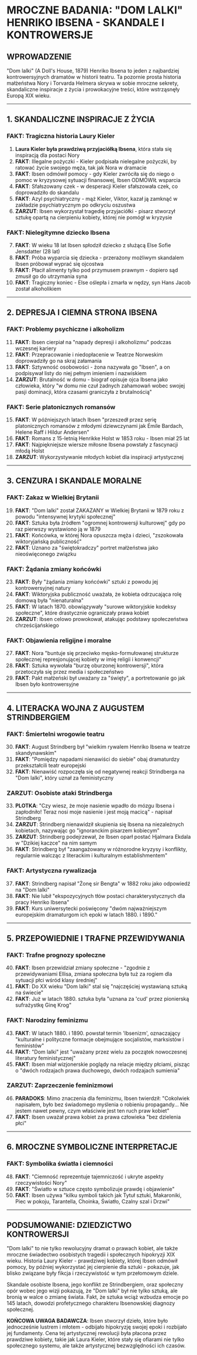 # MROCZNE BADANIA: "DOM LALKI" HENRIKO IBSENA - SKANDALE I KONTROWERSJE

## WPROWADZENIE
"Dom lalki" (A Doll's House, 1879) Henriko Ibsena to jeden z najbardziej kontrowersyjnych dramatów w historii teatru. Ta pozornie prosta historia małżeństwa Nory i Torvarda Helmera skrywa w sobie mroczne sekrety, skandaliczne inspiracje z życia i prowokacyjne treści, które wstrząsnęły Europą XIX wieku.

---

## 1. SKANDALICZNE INSPIRACJE Z ŻYCIA

### **FAKT**: Tragiczna historia Laury Kieler
1. **Laura Kieler była prawdziwą przyjaciółką Ibsena**, która stała się inspiracją dla postaci Nory
2. **FAKT**: Illegalne pożyczki - Kieler podpisała nielegalne pożyczki, by ratować życie swojego męża, tak jak Nora w dramacie
3. **FAKT**: Ibsen odmówił pomocy - gdy Kieler zwróciła się do niego o pomoc w kryzysowej sytuacji finansowej, Ibsen ODMÓWIŁ wsparcia
4. **FAKT**: Sfałszowany czek - w desperacji Kieler sfałszowała czek, co doprowadziło do skandalu
5. **FAKT**: Azyl psychiatryczny - mąż Kieler, Viktor, kazał ją zamknąć w zakładzie psychiatrycznym po odkryciu oszustwa
6. **ZARZUT**: Ibsen wykorzystał tragedię przyjaciółki - pisarz stworzył sztukę opartą na cierpieniu kobiety, której nie pomógł w kryzysie

### **FAKT**: Nielegitymne dziecko Ibsena
7. **FAKT**: W wieku 18 lat Ibsen spłodził dziecko z służącą Else Sofie Jensdatter (28 lat)
8. **FAKT**: Próba wyparcia się dziecka - przerażony możliwym skandalem Ibsen próbował wyprać się ojcostwa
9. **FAKT**: Płacił alimenty tylko pod przymusem prawnym - dopiero sąd zmusił go do utrzymania syna
10. **FAKT**: Tragiczny koniec - Else oślepła i zmarła w nędzy, syn Hans Jacob został alkoholikiem

---

## 2. DEPRESJA I CIEMNA STRONA IBSENA

### **FAKT**: Problemy psychiczne i alkoholizm
11. **FAKT**: Ibsen cierpiał na "napady depresji i alkoholizmu" podczas wczesnej kariery
12. **FAKT**: Przepracowanie i niedopłacenie w Teatrze Norweskim doprowadziły go na skraj załamania
13. **FAKT**: Sztywność osobowości - żona nazywała go "Ibsen", a on podpisywał listy do niej pełnym imieniem i nazwiskiem
14. **ZARZUT**: Brutalność w domu - biograf opisuje ojca Ibsena jako człowieka, który "w domu nie czuł żadnych zahamowań wobec swojej pasji dominacji, która czasami graniczyła z brutalnością"

### **FAKT**: Serie platonicznych romansów
15. **FAKT**: W późniejszych latach Ibsen "przeszedł przez serię platonicznych romansów z młodymi dziewczynami jak Émile Bardach, Helene Raff i Hildur Andersen"
16. **FAKT**: Romans z 15-letnią Henrikke Holst w 1853 roku - Ibsen miał 25 lat
17. **FAKT**: Najpiękniejsze wiersze miłosne Ibsena powstały z fascynacji młodą Holst
18. **ZARZUT**: Wykorzystywanie młodych kobiet dla inspiracji artystycznej

---

## 3. CENZURA I SKANDALE MORALNE

### **FAKT**: Zakaz w Wielkiej Brytanii
19. **FAKT**: "Dom lalki" został ZAKAZANY w Wielkiej Brytanii w 1879 roku z powodu "intensywnej krytyki społecznej"
20. **FAKT**: Sztuka była źródłem "ogromnej kontrowersji kulturowej" gdy po raz pierwszy wystawiono ją w 1879
21. **FAKT**: Końcówka, w której Nora opuszcza męża i dzieci, "zszokowała wiktoryjańską publiczność"
22. **FAKT**: Uznano za "świętokradczy" portret małżeństwa jako nieoświęconego związku

### **FAKT**: Żądania zmiany końcówki
23. **FAKT**: Były "żądania zmiany końcówki" sztuki z powodu jej kontrowersyjnej natury
24. **FAKT**: Wiktoryjska publiczność uważała, że kobieta odrzucająca rolę domową była "nienaturalna"
25. **FAKT**: W latach 1870. obowiązywały "surowe wiktoryjskie kodeksy społeczne", które drastycznie ograniczały prawa kobiet
26. **ZARZUT**: Ibsen celowo prowokował, atakując podstawy społeczeństwa chrześcijańskiego

### **FAKT**: Objawienia religijne i moralne
27. **FAKT**: Nora "buntuje się przeciwko męsko-formułowanej strukturze społecznej represjonującej kobiety w imię religii i konwencji"
28. **FAKT**: Sztuka wywołała "burzę oburzonej kontrowersji", która przetoczyła się przez media i społeczeństwo
29. **FAKT**: Pakt małżeński był uważany za "święty", a portretowanie go jak Ibsen było kontrowersyjne

---

## 4. LITERACKA WOJNA Z AUGUSTEM STRINDBERGIEM

### **FAKT**: Śmiertelni wrogowie teatru
30. **FAKT**: August Strindberg był "wielkim rywalem Henriko Ibsena w teatrze skandynawskim"
31. **FAKT**: "Pomiędzy napadami nienawiści do siebie" obaj dramaturdzy przekształcili teatr europejski
32. **FAKT**: Nienawiść rozpoczęła się od negatywnej reakcji Strindberga na "Dom lalki", który uznał za feministyczny

### **ZARZUT**: Osobiste ataki Strindberga
33. **PLOTKA**: "Czy wiesz, że moje nasienie wpadło do mózgu Ibsena i zapłodniło! Teraz nosi moje nasienie i jest moją macicą" - napisał Strindberg
34. **ZARZUT**: Strindberg nienawidził skupienia się Ibsena na niezależnych kobietach, nazywając go "ignoranckim pisarzem kobiecym"
35. **ZARZUT**: Strindberg podejrzewał, że Ibsen oparł postać Hjalmara Ekdala w "Dzikiej kaczce" na nim samym
36. **FAKT**: Strindberg był "zaangażowany w różnorodne kryzysy i konflikty, regularnie walcząc z literackim i kulturalnym establishmentem"

### **FAKT**: Artystyczna rywalizacja
37. **FAKT**: Strindberg napisał "Żonę sir Bengta" w 1882 roku jako odpowiedź na "Dom lalki"
38. **FAKT**: Nie lubił "ekspozycyjnych tłów postaci charakterystycznych dla pracy Henriko Ibsena"
39. **FAKT**: Kurs uniwersytecki poświęcony "dwóm najważniejszym europejskim dramaturgom ich epoki w latach 1880. i 1890."

---

## 5. PRZEPOWIEDNIE I TRAFNE PRZEWIDYWANIA

### **FAKT**: Trafne prognozy społeczne
40. **FAKT**: Ibsen przewidział zmiany społeczne - "zgodnie z przewidywaniami Ellisa, zmiana społeczna była tuż za rogiem dla sytuacji płci wśród klasy średniej"
41. **FAKT**: Do XX wieku "Dom lalki" stal się "najczęściej wystawianą sztuką na świecie"
42. **FAKT**: Już w latach 1880. sztuka była "uznana za 'cud' przez pionierską sufrażystkę Ginę Krog"

### **FAKT**: Narodziny feminizmu
43. **FAKT**: W latach 1880. i 1890. powstał termin 'Ibsenizm', oznaczający "kulturalne i polityczne formacje obejmujące socjalistów, marksistów i feministów"
44. **FAKT**: "Dom lalki" jest "uważany przez wielu za początek nowoczesnej literatury feministycznej"
45. **FAKT**: Ibsen miał wizjonerskie poglądy na relacje między płciami, pisząc o "dwóch rodzajach prawa duchowego, dwóch rodzajach sumienia"

### **ZARZUT**: Zaprzeczenie feminizmowi
46. **PARADOKS**: Mimo znaczenia dla feminizmu, Ibsen twierdził: "Cokolwiek napisałem, było bez świadomego myślenia o robieniu propagandy... Nie jestem nawet pewny, czym właściwie jest ten ruch praw kobiet"
47. **FAKT**: Ibsen uważał prawa kobiet za prawa człowieka "bez dzielenia płci"

---

## 6. MROCZNE SYMBOLICZNE INTERPRETACJE

### **FAKT**: Symbolika światła i ciemności
48. **FAKT**: "Ciemność reprezentuje tajemniczość i ukryte aspekty rzeczywistości Nory"
49. **FAKT**: "Światło w sztuce często symbolizuje prawdę i objawienie"
50. **FAKT**: Ibsen używa "kilku symboli takich jak Tytuł sztuki, Makaroniki, Piec w pokoju, Tarantella, Choinka, Światło, Czalny szal i Drzwi"

---

## PODSUMOWANIE: DZIEDZICTWO KONTROWERSJI

"Dom lalki" to nie tylko rewolucyjny dramat o prawach kobiet, ale także mroczne świadectwo osobistych tragedii i społecznych hipokryzji XIX wieku. Historia Laury Kieler - prawdziwej kobiety, której Ibsen odmówił pomocy, by później wykorzystać jej cierpienie dla sztuki - pokazuje, jak blisko związane były fikcja i rzeczywistość w tym przełomowym dziele.

Skandale osobiste Ibsena, jego konflikt ze Strindbergiem, oraz społeczny opór wobec jego wizji pokazują, że "Dom lalki" był nie tylko sztuką, ale bronią w walce o zmianę świata. Fakt, że sztuka wciąż wzbudza emocje po 145 latach, dowodzi profetycznego charakteru Ibsenowskiej diagnozy społecznej.

**KOŃCOWA UWAGA BADAWCZA**: Ibsen stworzył dzieło, które było jednocześnie lustrem i młotem - odbijało hipokryzję swojej epoki i rozbijało jej fundamenty. Cena tej artystycznej rewolucji była płacona przez prawdziwe kobiety, takie jak Laura Kieler, które stały się ofiarami nie tylko społecznego systemu, ale także artystycznej bezwzględności ich czasów.